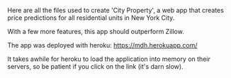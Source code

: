 Here are all the files used to create 'City Property', a web app that creates price predictions for all residential units in New York City.

With a few more features, this app should outperform Zillow.

The app was deployed with heroku:
https://mdh.herokuapp.com/

It takes awhile for heroku to load the application into memory on their servers, so be patient if you click on the link (it's darn slow).